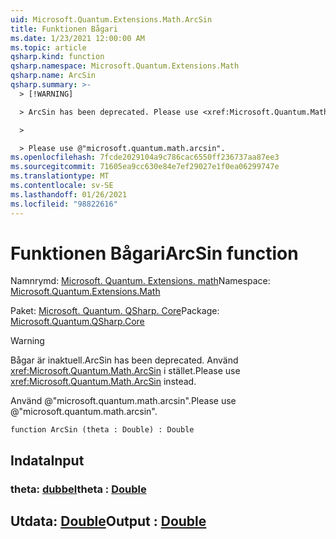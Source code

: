 ```yaml
---
uid: Microsoft.Quantum.Extensions.Math.ArcSin
title: Funktionen Bågari
ms.date: 1/23/2021 12:00:00 AM
ms.topic: article
qsharp.kind: function
qsharp.namespace: Microsoft.Quantum.Extensions.Math
qsharp.name: ArcSin
qsharp.summary: >-
  > [!WARNING]

  > ArcSin has been deprecated. Please use <xref:Microsoft.Quantum.Math.ArcSin> instead.

  >

  > Please use @"microsoft.quantum.math.arcsin".
ms.openlocfilehash: 7fcde2029104a9c786cac6550ff236737aa87ee3
ms.sourcegitcommit: 71605ea9cc630e84e7ef29027e1f0ea06299747e
ms.translationtype: MT
ms.contentlocale: sv-SE
ms.lasthandoff: 01/26/2021
ms.locfileid: "98822616"
---
```

# <a name="arcsin-function"></a><span data-ttu-id="1097e-102">Funktionen Bågari</span><span class="sxs-lookup"><span data-stu-id="1097e-102">ArcSin function</span></span>

<span data-ttu-id="1097e-103">Namnrymd: [Microsoft. Quantum. Extensions. math](xref:Microsoft.Quantum.Extensions.Math)</span><span class="sxs-lookup"><span data-stu-id="1097e-103">Namespace: [Microsoft.Quantum.Extensions.Math](xref:Microsoft.Quantum.Extensions.Math)</span></span>

<span data-ttu-id="1097e-104">Paket: [Microsoft. Quantum. QSharp. Core](https://nuget.org/packages/Microsoft.Quantum.QSharp.Core)</span><span class="sxs-lookup"><span data-stu-id="1097e-104">Package: [Microsoft.Quantum.QSharp.Core](https://nuget.org/packages/Microsoft.Quantum.QSharp.Core)</span></span>


> [!WARNING]
> <span data-ttu-id="1097e-105">Bågar är inaktuell.</span><span class="sxs-lookup"><span data-stu-id="1097e-105">ArcSin has been deprecated.</span></span> <span data-ttu-id="1097e-106">Använd <xref:Microsoft.Quantum.Math.ArcSin> i stället.</span><span class="sxs-lookup"><span data-stu-id="1097e-106">Please use <xref:Microsoft.Quantum.Math.ArcSin> instead.</span></span>
>
> <span data-ttu-id="1097e-107">Använd @"microsoft.quantum.math.arcsin".</span><span class="sxs-lookup"><span data-stu-id="1097e-107">Please use @"microsoft.quantum.math.arcsin".</span></span>



```qsharp
function ArcSin (theta : Double) : Double
```


## <a name="input"></a><span data-ttu-id="1097e-108">Indata</span><span class="sxs-lookup"><span data-stu-id="1097e-108">Input</span></span>

### <a name="theta--double"></a><span data-ttu-id="1097e-109">theta: [dubbel](xref:microsoft.quantum.lang-ref.double)</span><span class="sxs-lookup"><span data-stu-id="1097e-109">theta : [Double](xref:microsoft.quantum.lang-ref.double)</span></span>





## <a name="output--double"></a><span data-ttu-id="1097e-110">Utdata: [Double](xref:microsoft.quantum.lang-ref.double)</span><span class="sxs-lookup"><span data-stu-id="1097e-110">Output : [Double](xref:microsoft.quantum.lang-ref.double)</span></span>

